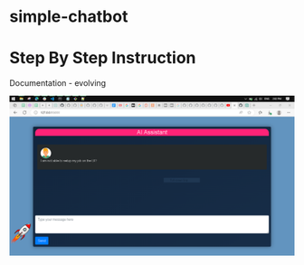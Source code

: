 
# simple-chatbot

# Step By Step Instruction

Documentation - evolving

![Screenshot](Capture.PNG)  
